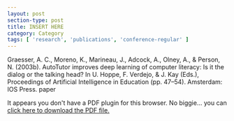 ```yaml
---
layout: post
section-type: post
title: INSERT HERE
category: Category
tags: [ 'research', 'publications', 'conference-regular' ]
---
```

Graesser, A. C., Moreno, K., Marineau, J., Adcock, A., Olney, A., & Person, N. (2003b). AutoTutor improves deep learning of computer literacy: Is it the dialog or the talking head? In U. Hoppe, F. Verdejo, & J. Kay (Eds.), Proceedings of Artificial Intelligence in Education (pp. 47–54). Amsterdam: IOS Press. paper

<object data="https://umdrive.memphis.edu/aolney/public/publications/INSERTHERE" type="application/pdf" width="100%" height="600px">
 
  <p>It appears you don't have a PDF plugin for this browser.
  No biggie... you can <a href="https://umdrive.memphis.edu/aolney/public/publications/INSERTHERE">click here to
  download the PDF file.</a></p>
  
</object>
